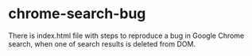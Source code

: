 # chrome-search-bug

There is index.html file with steps to reproduce a bug in Google Chrome search, when one of search results is deleted from DOM.